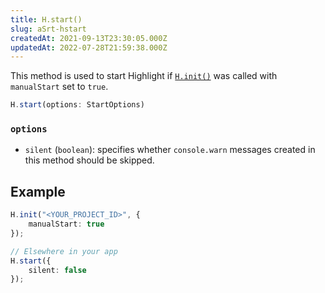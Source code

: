 ```yaml
---
title: H.start()
slug: aSrt-hstart
createdAt: 2021-09-13T23:30:05.000Z
updatedAt: 2022-07-28T21:59:38.000Z
---
```


This method is used to start Highlight if [`H.init()`](/api/client/h-init) was called with `manualStart` set to `true`.

```typescript
H.start(options: StartOptions)
```

### `options`

*   `silent` (`boolean`): specifies whether `console.warn` messages created in this method should be skipped.

## Example

```typescript
H.init("<YOUR_PROJECT_ID>", {
    manualStart: true
});

// Elsewhere in your app
H.start({
    silent: false
});
```

